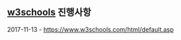 [w3schools](https://www.w3schools.com/) 진행사항  
---------------------------

2017-11-13 - https://www.w3schools.com/html/default.asp
